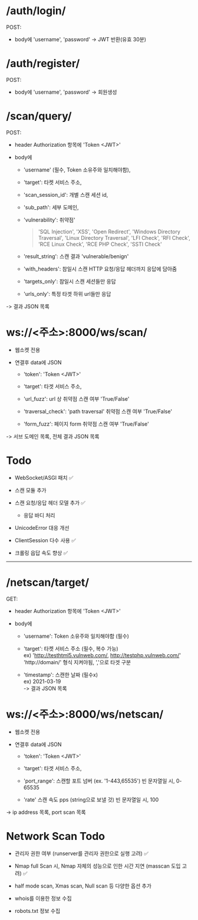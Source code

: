 # /auth/login/

POST:

- body에 'username', 'password' -> JWT 반환(유효 30분)

  
# /auth/register/

POST:

- body에 'username', 'password' -> 회원생성



# /scan/query/

  

POST:

- header Authorization 항목에 'Token \<JWT>'

- body에

  - 'username' (필수, Token 소유주와 일치해야함),

  - 'target': 타켓 서비스 주소,

  - 'scan_session_id': 개별 스캔 세션 id,

  - 'sub_path': 세부 도메인,

  - 'vulnerability': 취약점'

    > 'SQL Injection', 'XSS', 'Open Redirect', 'Windows Directory Traversal', 'Linux Directory Traversal', 'LFI Check', 'RFI Check', 'RCE Linux Check', 'RCE PHP Check', 'SSTI Check'

  - 'result_string': 스캔 결과 'vulnerable/benign'
  
  - 'with_headers': 참일시 스캔 HTTP 요청/응답 헤더까지 응답에 담아줌
  
  - 'targets_only': 참일시 스캔 세션들만 응답
  
  - 'urls_only': 특정 타겟 하위 url들만 응답

-> 결과 JSON 목록

  # ws://\<주소>:8000/ws/scan/

- 웹소켓 전용

- 연결후 data에 JSON
 
  - 'token': 'Token \<JWT>'

  - 'target': 타겟 서비스 주소,

  - 'url_fuzz': url 상 취약점 스캔 여부 'True/False'

  - 'traversal_check': 'path traversal' 취약점 스캔 여부 'True/False'

  - 'form_fuzz': 페이지 form 취약점 스캔 여부 'True/False'

-> 서브 도메인 목록, 전체 결과 JSON 목록
  



# Todo

  

- WebSocket/ASGI 패치 :white_check_mark:

- 스캔 모듈 추가

- 스캔 요청/응답 헤더 모델 추가 :white_check_mark:

  - 응답 바디 처리

- UnicodeError 대응 개선

- ClientSession 다수 사용 :white_check_mark:

- 크롤링 읍답 속도 향상 :white_check_mark:

---

# /netscan/target/

GET:

- header Authorization 항목에 'Token \<JWT>'

- body에

  - 'username': Token 소유주와 일치해야함 (필수)

  - 'target': 타켓 서비스 주소 (필수, 복수 가능)  
  ex) 'http://testhtml5.vulnweb.com/, http://testphp.vulnweb.com/'  
    'http://domain/' 형식 지켜야됨, ','으로 타겟 구분

  - 'timestamp': 스캔한 날짜 (필수x)  
  ex) 2021-03-19  
-> 결과 JSON 목록

 # ws://\<주소>:8000/ws/netscan/

- 웹소켓 전용

- 연결후 data에 JSON
 
  - 'token': 'Token \<JWT>'

  - 'target': 타겟 서비스 주소,

  - 'port_range': 스캔할 포트 넘버 (ex. '1-443,65535') 빈 문자열일 시, 0-65535
  
  - 'rate' 스캔 속도 pps (string으로 보낼 것) 빈 문자열일 시, 100

-> ip address 목록, port scan 목록

# Network Scan Todo


- 관리자 권한 여부 (runserver를 관리자 권한으로 실행 고려) :white_check_mark:

- Nmap full Scan 시, Nmap 자체의 성능으로 인한 시간 지연 (masscan 도입 고려) :white_check_mark:

- half mode scan, Xmas scan, Null scan 등 다양한 옵션 추가

- whois를 이용한 정보 수집

- robots.txt 정보 수집
